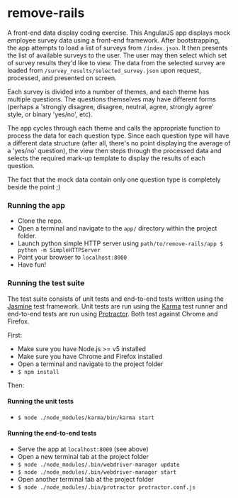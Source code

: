 # remove-rails

A front-end data display coding exercise. This AngularJS app displays mock employee survey data using a front-end framework. After bootstrapping, the app attempts to load a list of surveys from `/index.json`. It then presents the list of available surveys to the user. The user may then select which set of survey results they'd like to view. The data from the selected survey are loaded from `/survey_results/selected_survey.json` upon request, processed, and presented on screen.

Each survey is divided into a number of themes, and each theme has multiple questions. The questions themselves may have different forms (perhaps a 'strongly disagree, disagree, neutral, agree, strongly agree' style, or binary 'yes/no', etc).

The app cycles through each theme and calls the appropriate function to process the data for each question type. Since each question type will have a different data structure (after all, there's no point displaying the average of a 'yes/no' question), the view then steps through the processed data and selects the required mark-up template to display the results of each question.

The fact that the mock data contain only one question type is completely beside the point ;)

### Running the app

* Clone the repo.
* Open a terminal and navigate to the `app/` directory within the project folder.
* Launch python simple HTTP server using `path/to/remove-rails/app $ python -m SimpleHTTPServer`
* Point your browser to `localhost:8000`
* Have fun!

### Running the test suite

The test suite consists of unit tests and end-to-end tests written using the [Jasmine][J] test framework. Unit tests are run using the [Karma][K] test runner and end-to-end tests are run using [Protractor][P]. Both test against Chrome and Firefox.

First:
* Make sure you have Node.js >= v5 installed
* Make sure you have Chrome and Firefox installed
* Open a terminal and navigate to the project folder
* `$ npm install`

Then:
#### Running the unit tests
* `$ node ./node_modules/karma/bin/karma start`

#### Running the end-to-end tests
* Serve the app at `localhost:8000` (see above)
* Open a new terminal tab at the project folder
* `$ node ./node_modules/.bin/webdriver-manager update`
* `$ node ./node_modules/.bin/webdriver-manager start`
* Open another terminal tab at the project folder
* `$ node ./node_modules/.bin/protractor protractor.conf.js`

[K]: https://karma-runner.github.io/1.0/index.html
[J]: https://jasmine.github.io/2.1/introduction
[P]: http://www.protractortest.org/#/
